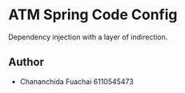 # ATM Spring Code Config

Dependency injection with a layer of indirection.

## Author
- Chananchida Fuachai 6110545473

